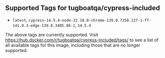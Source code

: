 ## Supported Tags for tugboatqa/cypress-included

* `latest`, `cypress-14.5.4-node-22.18.0-chrome-139.0.7258.127-1-ff-141.0.3-edge-139.0.3405.86-1`, `14.5.4`

The above tags are currently supported. Visit https://hub.docker.com/r/tugboatqa/cypress-included/tags/ to see a list of all available tags for this image, including those that are no longer supported.
